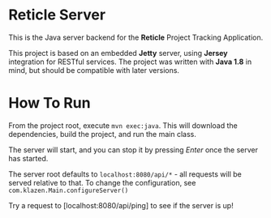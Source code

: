 # Reticle Server

This is the Java server backend for the **Reticle** Project Tracking Application.

This project is based on an embedded **Jetty** server, using **Jersey** integration for RESTful services. The project was written with **Java 1.8** in mind, but should be compatible with later versions.

# How To Run

From the project root, execute `mvn exec:java`. This will download the dependencies, build the project, and run the main class.

The server will start, and you can stop it by pressing *Enter* once the server has started.

The server root defaults to `localhost:8080/api/*` - all requests will be served relative to that. To change the configuration, see `com.klazen.Main.configureServer()`

Try a request to [localhost:8080/api/ping] to see if the server is up!
